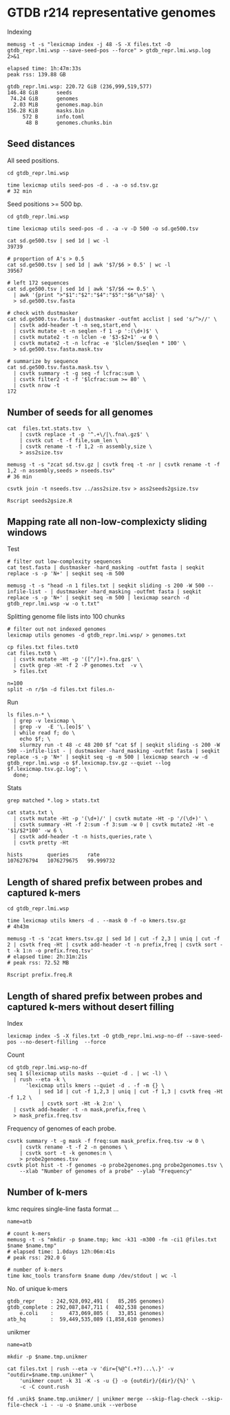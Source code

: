 # GTDB r214 representative genomes


Indexing

    memusg -t -s "lexicmap index -j 48 -S -X files.txt -O gtdb_repr.lmi.wsp --save-seed-pos --force" > gtdb_repr.lmi.wsp.log 2>&1

    elapsed time: 1h:47m:33s
    peak rss: 139.88 GB

    gtdb_repr.lmi.wsp: 220.72 GiB (236,999,519,577)
    146.48 GiB      seeds
     74.24 GiB      genomes
      2.03 MiB      genomes.map.bin
    156.28 KiB      masks.bin
         572 B      info.toml
          48 B      genomes.chunks.bin

## Seed distances

All seed positions.

    cd gtdb_repr.lmi.wsp

    time lexicmap utils seed-pos -d . -a -o sd.tsv.gz
    # 32 min

Seed positions >= 500 bp.

    cd gtdb_repr.lmi.wsp

    time lexicmap utils seed-pos -d . -a -v -D 500 -o sd.ge500.tsv

    cat sd.ge500.tsv | sed 1d | wc -l
    39739

    # proportion of A's > 0.5
    cat sd.ge500.tsv | sed 1d | awk '$7/$6 > 0.5' | wc -l
    39567

    # left 172 sequences
    cat sd.ge500.tsv | sed 1d | awk '$7/$6 <= 0.5' \
      | awk '{print ">"$1":"$2":"$4":"$5":"$6"\n"$8}' \
      > sd.ge500.tsv.fasta

    # check with dustmasker
    cat sd.ge500.tsv.fasta | dustmasker -outfmt acclist | sed 's/^>//' \
      | csvtk add-header -t -n seq,start,end \
      | csvtk mutate -t -n seqlen -f 1 -p ':(\d+)$' \
      | csvtk mutate2 -t -n lclen -e '$3-$2+1' -w 0 \
      | csvtk mutate2 -t -n lcfrac -e '$lclen/$seqlen * 100' \
      > sd.ge500.tsv.fasta.mask.tsv

    # summarize by sequence
    cat sd.ge500.tsv.fasta.mask.tsv \
      | csvtk summary -t -g seq -f lcfrac:sum \
      | csvtk filter2 -t -f '$lcfrac:sum >= 80' \
      | csvtk nrow -t
    172

## Number of seeds for all genomes

    cat  files.txt.stats.tsv  \
        | csvtk replace -t -p '^.+\/|\.fna\.gz$' \
        | csvtk cut -t -f file,sum_len \
        | csvtk rename -t -f 1,2 -n assembly,size \
        > ass2size.tsv

    memusg -t -s "zcat sd.tsv.gz | csvtk freq -t -nr | csvtk rename -t -f 1,2 -n assembly,seeds > nseeds.tsv"
    # 36 min

    csvtk join -t nseeds.tsv ../ass2size.tsv > ass2seeds2gsize.tsv

    Rscript seeds2gsize.R

## Mapping rate all non-low-complexicty sliding windows

Test

    # filter out low-complexity sequences
    cat test.fasta | dustmasker -hard_masking -outfmt fasta | seqkit replace -s -p 'N+' | seqkit seq -m 500

    memusg -t -s "head -n 1 files.txt | seqkit sliding -s 200 -W 500 --infile-list - | dustmasker -hard_masking -outfmt fasta | seqkit replace -s -p 'N+' | seqkit seq -m 500 | lexicmap search -d gtdb_repr.lmi.wsp -w -o t.txt"

Splitting genome file lists into 100 chunks

    # filter out not indexed genomes
    lexicmap utils genomes -d gtdb_repr.lmi.wsp/ > genomes.txt

    cp files.txt files.txt0
    cat files.txt0 \
      | csvtk mutate -Ht -p '([^/]+).fna.gz$' \
      | csvtk grep -Ht -f 2 -P genomes.txt  -v \
      > files.txt

    n=100
    split -n r/$n -d files.txt files.n-

Run

    ls files.n-* \
      | grep -v lexicmap \
      | grep -v  -E '\.[eo]$' \
      | while read f; do \
        echo $f; \
        slurmzy run -t 48 -c 48 200 $f "cat $f | seqkit sliding -s 200 -W 500 --infile-list - | dustmasker -hard_masking -outfmt fasta | seqkit replace -s -p 'N+' | seqkit seq -g -m 500 | lexicmap search -w -d gtdb_repr.lmi.wsp -o $f.lexicmap.tsv.gz --quiet --log $f.lexicmap.tsv.gz.log"; \
      done;

Stats

    grep matched *.log > stats.txt

    cat stats.txt \
      | csvtk mutate -Ht -p '(\d+)/' | csvtk mutate -Ht -p '/(\d+)' \
      | csvtk summary -Ht -f 2:sum -f 3:sum -w 0 | csvtk mutate2 -Ht -e '$1/$2*100' -w 6 \
      | csvtk add-header -t -n hists,queries,rate \
      | csvtk pretty -Ht

    hists        queries      rate
    1076276794   1076279675   99.999732


## Length of shared prefix between probes and captured k-mers

    cd gtdb_repr.lmi.wsp

    time lexicmap utils kmers -d . --mask 0 -f -o kmers.tsv.gz
    # 4h43m

    memusg -t -s 'zcat kmers.tsv.gz | sed 1d | cut -f 2,3 | uniq | cut -f 2 | csvtk freq -Ht | csvtk add-header -t -n prefix,freq | csvtk sort -t -k 1:n -o prefix.freq.tsv'
    # elapsed time: 2h:31m:21s
    # peak rss: 72.52 MB

    Rscript prefix.freq.R


## Length of shared prefix between probes and captured k-mers without desert filling

Index

    lexicmap index -S -X files.txt -O gtdb_repr.lmi.wsp-no-df --save-seed-pos --no-desert-filling  --force

Count

    cd gtdb_repr.lmi.wsp-no-df
    seq 1 $(lexicmap utils masks --quiet -d . | wc -l) \
      | rush --eta -k \
          'lexicmap utils kmers --quiet -d . -f -m {} \
              | sed 1d | cut -f 1,2,3 | uniq | cut -f 1,3 | csvtk freq -Ht -f 1,2 \
               | csvtk sort -Ht -k 2:n' \
      | csvtk add-header -t -n mask,prefix,freq \
      > mask_prefix.freq.tsv

Frequency of genomes of each probe.

    csvtk summary -t -g mask -f freq:sum mask_prefix.freq.tsv -w 0 \
        | csvtk rename -t -f 2 -n genomes \
        | csvtk sort -t -k genomes:n \
        > probe2genomes.tsv
    csvtk plot hist -t -f genomes -o probe2genomes.png probe2genomes.tsv \
        --xlab "Number of genomes of a probe" --ylab "Frequency"

## Number of k-mers

kmc requires single-line fasta format ...

    name=atb

    # count k-mers
    memusg -t -s "mkdir -p $name.tmp; kmc -k31 -m300 -fm -ci1 @files.txt $name $name.tmp"
    # elapsed time: 1.0days 12h:06m:41s
    # peak rss: 292.0 G

    # number of k-mers
    time kmc_tools transform $name dump /dev/stdout | wc -l

No. of unique k-mers

    gtdb_repr     : 242,928,092,491 (   85,205 genomes)
    gtdb_complete : 292,087,847,711 (  402,538 genomes)
        e.coli    :     473,069,805 (   33,851 genomes) 
    atb_hq        :  59,449,535,089 (1,858,610 genomes)

unikmer

    name=atb

    mkdir -p $name.tmp.unikmer

    cat files.txt | rush --eta -v 'dir={%@^(.+?)...\.}' -v "outdir=$name.tmp.unikmer" \
        'unikmer count -k 31 -K -s -u {} -o {outdir}/{dir}/{%}' \
        -c -C count.rush

    fd .unik$ $name.tmp.unikmer/ | unikmer merge --skip-flag-check --skip-file-check -i - -u -o $name.unik --verbose
